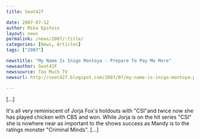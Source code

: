 ```yaml
---
title: Seat42f

date: 2007-07-12
author: Mika Epstein
layout: news
permalink: /news/2007/:title/
categories: [News, Articles]
tags: ["2007"]

newstitle: "My Name Is Inigo Montoya - Prepare To Pay Me More"
newsauthor: Seat42F
newssource: Too Much TV
newsurl: http://seat42f.blogspot.com/2007/07/my-name-is-inigo-montoya-prepare-to-pay.html

---
```


[...]

It's all very reminiscent of Jorja Fox's holdouts with "CSI"and twice now she has played chicken with CBS and won. While Jorja is on the hit series "CSI" she is nowhere near as important to the shows success as Mandy is to the ratings monster "Criminal Minds". [...]
